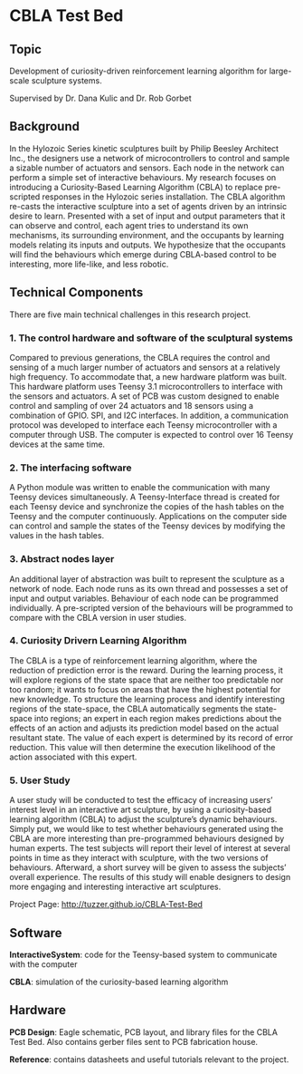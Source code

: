 CBLA Test Bed
======================

## Topic
Development of curiosity-driven reinforcement learning algorithm for large-scale sculpture systems. 

Supervised by Dr. Dana Kulic and Dr. Rob Gorbet


## Background

In the Hylozoic Series kinetic sculptures built by Philip Beesley Architect Inc., the designers use a network of microcontrollers to control and sample a sizable number of actuators and sensors. Each node in the network can perform a simple set of interactive behaviours. My research focuses on introducing a Curiosity-Based Learning Algorithm (CBLA) to replace pre-scripted responses in the Hylozoic series installation.  The CBLA algorithm re-casts the interactive sculpture into a set of agents driven by an intrinsic desire to learn.  Presented with a set of input and output parameters that it can observe and control, each agent tries to understand its own mechanisms, its surrounding environment, and the occupants by learning models relating its inputs and outputs. We hypothesize that the occupants will find the behaviours which emerge during CBLA-based control to be interesting, more life-like, and less robotic. 


## Technical Components

There are five main technical challenges in this research project.

### 1. The control hardware and software of the sculptural systems
Compared to previous generations, the CBLA requires the control and sensing of a much larger number of actuators and sensors at a relatively high frequency. To accommodate that, a new hardware platform was built. This hardware platform uses Teensy 3.1 microcontrollers to interface with the sensors and actuators. A set of PCB was custom designed to enable control and sampling of over 24 actuators and 18 sensors using a combination of GPIO. SPI, and I2C interfaces. In addition, a communication protocol was developed to interface each Teensy microcontroller with a computer through USB. The computer is expected to control over 16 Teensy devices at the same time.

### 2. The interfacing software
A Python module was written to enable the communication with many Teensy devices simultaneously. A Teensy-Interface thread is created for each Teensy device and synchronize the copies of the hash tables on the Teensy and the computer continuously. Applications on the computer side can control and sample the states of the Teensy devices by modifying the values in the hash tables. 

### 3. Abstract nodes layer
An additional layer of abstraction was built to represent the sculpture as a network of node. Each node runs as its own thread and possesses a set of input and output variables. Behaviour of each node can be programmed individually. A pre-scripted version of the behaviours will be programmed to compare with the CBLA version in user studies. 

### 4. Curiosity Drivern Learning Algorithm
The CBLA is a type of reinforcement learning algorithm, where the reduction of prediction error is the reward. During the learning process, it will explore regions of the state space that are neither too predictable nor too random; it wants to focus on areas that have the highest potential for new knowledge. To structure the learning process and identify interesting
regions of the state-space, the CBLA automatically segments the state-space into regions; an expert in each region makes predictions about the effects of an action and adjusts its prediction model based on the actual resultant state. The value of each expert is determined by its record of error reduction. This value will then determine the execution likelihood of the action associated with this expert.

### 5. User Study
A user study will be conducted to test the efficacy of increasing users’ interest level in an interactive art
sculpture, by using a curiosity-based learning algorithm (CBLA) to adjust the sculpture’s dynamic behaviours. Simply put, we would like to test whether behaviours generated using the CBLA are more interesting than pre-programmed behaviours designed by human experts. The test subjects will report their level of interest at several points in time as they interact with sculpture, with the two versions of behaviours. Afterward, a short survey will be given to assess the subjects’ overall
experience. The results of this study will enable designers to design more engaging and interesting interactive art sculptures.


Project Page: http://tuzzer.github.io/CBLA-Test-Bed

## Software
<b>InteractiveSystem</b>: code for the Teensy-based system to communicate with the computer

<b>CBLA</b>: simulation of the curiosity-based learning algorithm

## Hardware
<b>PCB Design</b>: Eagle schematic, PCB layout, and library files for the CBLA Test Bed. Also contains gerber files sent to PCB fabrication house. 

<b>Reference</b>: contains datasheets and useful tutorials relevant to the project. 
